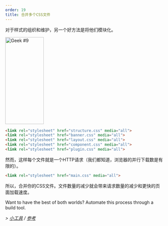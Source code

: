 ```yaml
---
order: 19
title: 合并多个CSS文件
---
```


对于样式的组织和维护，另一个好方法是将他们模块化。

<div class="img-right">
  <img id="geek-9" class="icos-geek" src="https://browserdiet.com/assets/img/9.png" alt="Geek #9" width="122" height="275" />
</div>

```html
<link rel="stylesheet" href="structure.css" media="all">
<link rel="stylesheet" href="banner.css" media="all">
<link rel="stylesheet" href="layout.css" media="all">
<link rel="stylesheet" href="component.css" media="all">
<link rel="stylesheet" href="plugin.css" media="all">
```

然而，这样每个文件就是一个HTTP请求（我们都知道，浏览器的并行下载数是有限的）。

```html
<link rel="stylesheet" href="main.css" media="all">
```

所以，合并你的CSS文件。文件数量的减少就会带来请求数量的减少和更快的页面加载速度。

Want to have the best of both worlds? Automate this process through a build tool.

*> [小工具](https://github.com/zenorocha/browser-diet/wiki/Tools#wiki-combining-multiple-css-files) / [参考](https://github.com/zenorocha/browser-diet/wiki/References#combining-multiple-css-files)*
